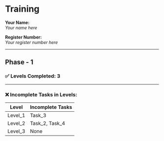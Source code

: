 # Training
**Your Name:**  
_Your name here_

**Register Number:**  
_Your register number here_

---

## Phase - 1

### ✅ Levels Completed: 3

---

### ❌ Incomplete Tasks in Levels:

| Level     | Incomplete Tasks        |
|-----------|-------------------------|
| Level_1   | Task_3                  |
| Level_2   | Task_2, Task_4          |
| Level_3   | None                    |
